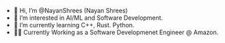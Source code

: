 - 👋 Hi, I’m @NayanShrees (Nayan Shrees)
- 👀 I’m interested in AI/ML and Software Development.
- 🌱 I’m currently learning C++, Rust. Python.
- 👨‍💻 Currently Working as a Software Developmenet Engineer @ Amazon.

<!---
NayanShrees/NayanShrees is a ✨ special ✨ repository because its `README.md` (this file) appears on your GitHub profile.
You can click the Preview link to take a look at your changes.
--->
